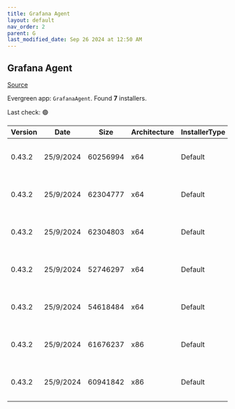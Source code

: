 ```yaml
---
title: Grafana Agent
layout: default
nav_order: 2
parent: G
last_modified_date: Sep 26 2024 at 12:50 AM
---
```


## Grafana Agent

[Source](https://grafana.com/docs/agent/)

Evergreen app: `GrafanaAgent`. Found **7** installers.

Last check: 🟢

| Version | Date      | Size     | Architecture | InstallerType | Type | URI                                                                                                                                                                                                                        |
| ------- | --------- | -------- | ------------ | ------------- | ---- | -------------------------------------------------------------------------------------------------------------------------------------------------------------------------------------------------------------------------- |
| 0.43.2  | 25/9/2024 | 60256994 | x64          | Default       | zip  | [https://github.com/grafana/agent/releases/download/v0.43.2/grafana-agent-freebsd-amd64.zip](https://github.com/grafana/agent/releases/download/v0.43.2/grafana-agent-freebsd-amd64.zip)                                   |
| 0.43.2  | 25/9/2024 | 62304777 | x64          | Default       | zip  | [https://github.com/grafana/agent/releases/download/v0.43.2/grafana-agent-windows-amd64.exe.zip](https://github.com/grafana/agent/releases/download/v0.43.2/grafana-agent-windows-amd64.exe.zip)                           |
| 0.43.2  | 25/9/2024 | 62304803 | x64          | Default       | zip  | [https://github.com/grafana/agent/releases/download/v0.43.2/grafana-agent-windows-boringcrypto-amd64.exe.zip](https://github.com/grafana/agent/releases/download/v0.43.2/grafana-agent-windows-boringcrypto-amd64.exe.zip) |
| 0.43.2  | 25/9/2024 | 52746297 | x64          | Default       | zip  | [https://github.com/grafana/agent/releases/download/v0.43.2/grafana-agentctl-freebsd-amd64.zip](https://github.com/grafana/agent/releases/download/v0.43.2/grafana-agentctl-freebsd-amd64.zip)                             |
| 0.43.2  | 25/9/2024 | 54618484 | x64          | Default       | zip  | [https://github.com/grafana/agent/releases/download/v0.43.2/grafana-agentctl-windows-amd64.exe.zip](https://github.com/grafana/agent/releases/download/v0.43.2/grafana-agentctl-windows-amd64.exe.zip)                     |
| 0.43.2  | 25/9/2024 | 61676237 | x86          | Default       | zip  | [https://github.com/grafana/agent/releases/download/v0.43.2/grafana-agent-flow-installer.exe.zip](https://github.com/grafana/agent/releases/download/v0.43.2/grafana-agent-flow-installer.exe.zip)                         |
| 0.43.2  | 25/9/2024 | 60941842 | x86          | Default       | zip  | [https://github.com/grafana/agent/releases/download/v0.43.2/grafana-agent-installer.exe.zip](https://github.com/grafana/agent/releases/download/v0.43.2/grafana-agent-installer.exe.zip)                                   |
